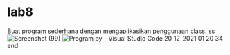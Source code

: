 # lab8
Buat program sederhana dengan mengaplikasikan penggunaan class.
ss
![Screenshot (99)](https://user-images.githubusercontent.com/92711595/146685834-39db1e2d-87e7-43f9-a916-7eada2c15c86.png)
![Program py - Visual Studio Code 20_12_2021 01 20 34](https://user-images.githubusercontent.com/92711595/146686258-4e39fe06-a9b3-428f-a5cd-701494646bc7.png)
end
